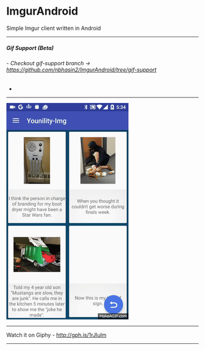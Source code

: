 # ImgurAndroid
Simple Imgur client written in Android 
____

##### Gif Support (Beta)
###### - Checkout *gif-support* branch -> https://github.com/nbhasin2/ImgurAndroid/tree/gif-support
- 
____
![image](https://github.com/nbhasin2/ImgurAndroid/blob/master/zAR76S.gif?raw=true)
____
Watch it on Giphy - http://gph.is/1rJIulm
____
